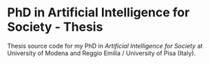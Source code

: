 PhD in Artificial Intelligence for Society - Thesis
=======================================

Thesis source code for my PhD in *Artificial Intelligence for Society* at University of Modena and Reggio Emilia / University of Pisa (Italy).
